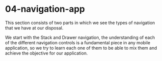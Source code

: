 # 04-navigation-app
This section consists of two parts in which we see the types of navigation that we have at our disposal.

We start with the Stack and Drawer navigation, the understanding of each of the different navigation controls is a fundamental piece in any mobile application, so we try to learn each one of them to be able to mix them and achieve the objective for our application.